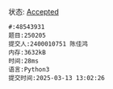 状态: [Accepted](http://xzmdsa.openjudge.cn/2025hw2/solution/48543931/)
```
#:48543931
题目:250205
提交人:2400010751 陈佳鸿
内存:3632kB
时间:28ms
语言:Python3
提交时间:2025-03-13 13:02:26
```
